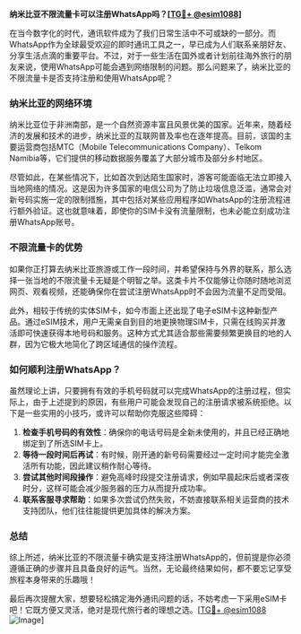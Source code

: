 **纳米比亚不限流量卡可以注册WhatsApp吗？[[TG💪+ @esim1088](https://t.me/s/esim1088)]**

在当今数字化的时代，通讯软件成为了我们日常生活中不可或缺的一部分。而WhatsApp作为全球最受欢迎的即时通讯工具之一，早已成为人们联系亲朋好友、分享生活点滴的重要平台。不过，对于一些生活在国外或者计划前往海外旅行的朋友来说，使用WhatsApp可能会遇到网络限制的问题。那么问题来了，纳米比亚的不限流量卡是否支持注册和使用WhatsApp呢？

### 纳米比亚的网络环境

纳米比亚位于非洲南部，是一个自然资源丰富且风景优美的国家。近年来，随着经济的发展和技术的进步，纳米比亚的互联网普及率也在逐年提高。目前，该国的主要运营商包括MTC（Mobile Telecommunications Company）、Telkom Namibia等，它们提供的移动数据服务覆盖了大部分城市及部分乡村地区。

尽管如此，在某些情况下，比如首次到达陌生国家时，游客可能面临无法立即接入当地网络的情况。这是因为许多国家的电信公司为了防止垃圾信息泛滥，通常会对新号码实施一定的限制措施，其中包括对某些应用程序如WhatsApp的注册流程进行额外验证。这也就意味着，即使你的SIM卡没有流量限制，也未必能立刻成功注册WhatsApp账号。

### 不限流量卡的优势

如果你正打算去纳米比亚旅游或工作一段时间，并希望保持与外界的联系，那么选择一张当地的不限流量卡无疑是个明智之举。这类卡片不仅能够让你随时随地浏览网页、观看视频，还能确保你在尝试注册WhatsApp时不会因为流量不足而受阻。

此外，相较于传统的实体SIM卡，如今市面上还出现了电子eSIM卡这种新型产品。通过eSIM技术，用户无需亲自到目的地更换物理SIM卡，只需在线购买并激活即可快速获得本地号码和服务。这种方式尤其适合那些需要频繁更换目的地的人群，因为它极大地简化了跨区域通信的操作流程。

### 如何顺利注册WhatsApp？

虽然理论上讲，只要拥有有效的手机号码就可以完成WhatsApp的注册过程，但实际上，由于上述提到的原因，有些用户可能会发现自己的注册请求被系统拒绝。以下是一些实用的小技巧，或许可以帮助你克服这些障碍：

1. **检查手机号码的有效性**：确保你的电话号码是全新未使用的，并且已经正确地绑定到了所选SIM卡上。
2. **等待一段时间后再试**：有时候，刚开通的新号码需要经过一定时间才能完全激活所有功能，因此建议稍作耐心等待。
3. **尝试其他时间段操作**：避免高峰时段提交注册请求，例如早晨起床后或者深夜时分，这样可能会减少服务器的压力从而提升成功率。
4. **联系客服寻求帮助**：如果多次尝试仍然失败，不妨直接联系相关运营商的技术支持团队，他们往往能提供更加具体的解决方案。

### 总结

综上所述，纳米比亚的不限流量卡确实是支持注册WhatsApp的，但前提是你必须遵循正确的步骤并且具备良好的运气。当然，无论最终结果如何，都不要忘记享受旅程本身带来的乐趣哦！

最后再次提醒大家，想要轻松搞定海外通讯问题的话，不妨考虑一下采用eSIM卡吧！它既方便又灵活，绝对是现代旅行者的理想之选。[[TG💪+ @esim1088](https://t.me/s/esim1088) ![Image](https://i.postimg.cc/4NQfJmqS/Snipaste-2025-05-13-00-14-12.png)]